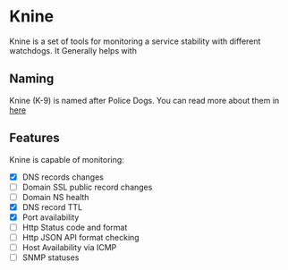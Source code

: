 # Knine
Knine is a set of tools for monitoring a service stability with different watchdogs.
It Generally helps with

## Naming
Knine (K-9) is named after Police Dogs. You can read more about them in [here](https://en.wikipedia.org/wiki/Police_dog)

## Features
Knine is capable of monitoring:
  - [x] DNS records changes
  - [ ] Domain SSL public record changes
  - [ ] Domain NS health
  - [x] DNS record TTL
  - [x] Port availability
  - [ ] Http Status code and format
  - [ ] Http JSON API format checking
  - [ ] Host Availability via ICMP
  - [ ] SNMP statuses
